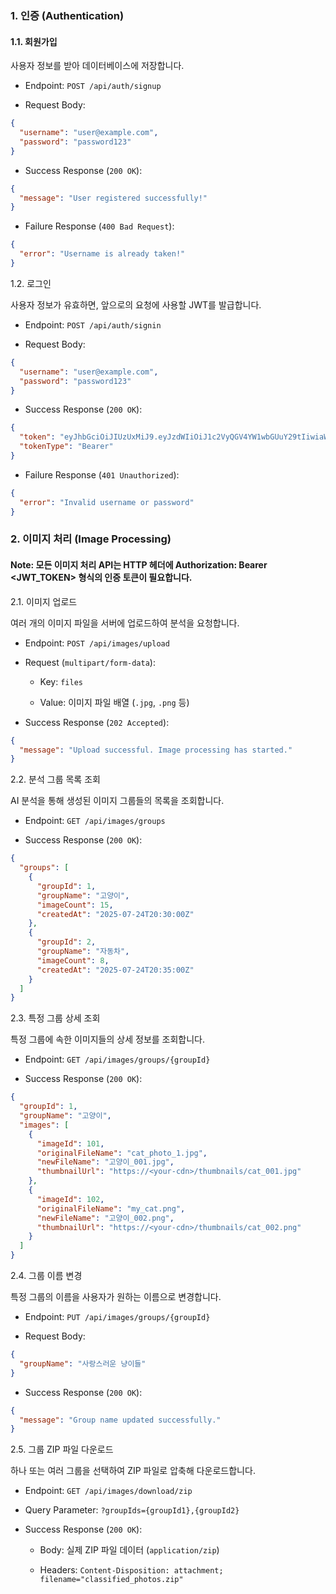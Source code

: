 ### 1. 인증 (Authentication)
#### 1.1. 회원가입

사용자 정보를 받아 데이터베이스에 저장합니다.

- Endpoint: `POST /api/auth/signup`

- Request Body:

```JSON
{
  "username": "user@example.com",
  "password": "password123"
}
```
- Success Response (`200 OK`):

```JSON
{
  "message": "User registered successfully!"
}
```
- Failure Response (`400 Bad Request`):

```JSON
{
  "error": "Username is already taken!"
}
```
1.2. 로그인

사용자 정보가 유효하면, 앞으로의 요청에 사용할 JWT를 발급합니다.

- Endpoint: `POST /api/auth/signin`

- Request Body:

```JSON
{
  "username": "user@example.com",
  "password": "password123"
}
```
- Success Response (`200 OK`):

```JSON
{
  "token": "eyJhbGciOiJIUzUxMiJ9.eyJzdWIiOiJ1c2VyQGV4YW1wbGUuY29tIiwiaWF0IjoxNzIxOD...",
  "tokenType": "Bearer"
}
```
- Failure Response (`401 Unauthorized`):

```JSON
{
  "error": "Invalid username or password"
}
```
### 2. 이미지 처리 (Image Processing)
#### Note: 모든 이미지 처리 API는 HTTP 헤더에 Authorization: Bearer <JWT_TOKEN> 형식의 인증 토큰이 필요합니다.

2.1. 이미지 업로드

여러 개의 이미지 파일을 서버에 업로드하여 분석을 요청합니다.

- Endpoint: `POST /api/images/upload`

- Request (`multipart/form-data`):

  - Key: `files`

  - Value: 이미지 파일 배열 (`.jpg`, `.png` 등)

- Success Response (`202 Accepted`):

```JSON
{
  "message": "Upload successful. Image processing has started."
}
```
2.2. 분석 그룹 목록 조회

AI 분석을 통해 생성된 이미지 그룹들의 목록을 조회합니다.

- Endpoint: `GET /api/images/groups`

- Success Response (`200 OK`):

```JSON
{
  "groups": [
    {
      "groupId": 1,
      "groupName": "고양이",
      "imageCount": 15,
      "createdAt": "2025-07-24T20:30:00Z"
    },
    {
      "groupId": 2,
      "groupName": "자동차",
      "imageCount": 8,
      "createdAt": "2025-07-24T20:35:00Z"
    }
  ]
}
```
2.3. 특정 그룹 상세 조회

특정 그룹에 속한 이미지들의 상세 정보를 조회합니다.

- Endpoint: `GET /api/images/groups/{groupId}`

- Success Response (`200 OK`):

```JSON
{
  "groupId": 1,
  "groupName": "고양이",
  "images": [
    {
      "imageId": 101,
      "originalFileName": "cat_photo_1.jpg",
      "newFileName": "고양이_001.jpg",
      "thumbnailUrl": "https://<your-cdn>/thumbnails/cat_001.jpg"
    },
    {
      "imageId": 102,
      "originalFileName": "my_cat.png",
      "newFileName": "고양이_002.png",
      "thumbnailUrl": "https://<your-cdn>/thumbnails/cat_002.png"
    }
  ]
}
```
2.4. 그룹 이름 변경

특정 그룹의 이름을 사용자가 원하는 이름으로 변경합니다.

- Endpoint: `PUT /api/images/groups/{groupId}`

- Request Body:

``` JSON
{
  "groupName": "사랑스러운 냥이들"
}
```
- Success Response (`200 OK`):

```JSON
{
  "message": "Group name updated successfully."
}
```
2.5. 그룹 ZIP 파일 다운로드

하나 또는 여러 그룹을 선택하여 ZIP 파일로 압축해 다운로드합니다.

- Endpoint: `GET /api/images/download/zip`

- Query Parameter: `?groupIds={groupId1},{groupId2}`

- Success Response (`200 OK`):

  - Body: 실제 ZIP 파일 데이터 (`application/zip`)

  - Headers: `Content-Disposition: attachment; filename="classified_photos.zip"`
